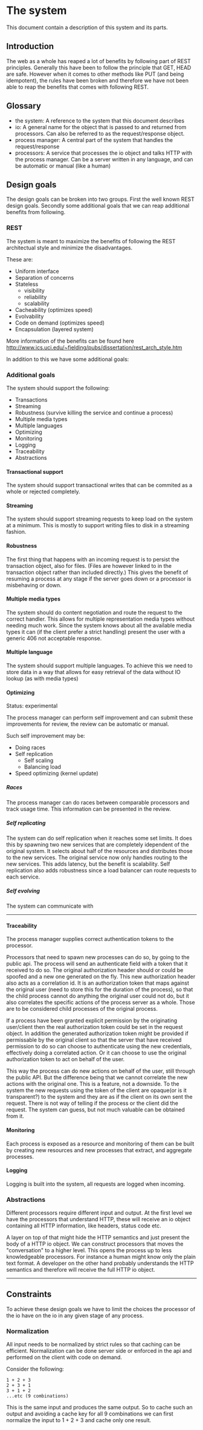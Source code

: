 # The system

This document contain a description of this system and its parts.


## Introduction

The web as a whole has reaped a lot of benefits by following part of REST principles. Generally this have been to follow the principle that GET, HEAD are safe. However when it comes to other methods like PUT (and being idempotent), the rules have been broken and therefore we have not been able to reap the benefits that comes with following REST.


## Glossary

- the system: A reference to the system that this document describes
- io: A general name for the object that is passed to and returned from processors. Can also be referred to as the request/response object.
- process manager: A central part of the system that handles the request/response
- processors: A service that processes the io object and talks HTTP with the process manager. Can be a server written in any language, and can be automatic or manual (like a human)


## Design goals

The design goals can be broken into two groups. First the well known REST design goals. Secondly some additional goals that we can reap additional benefits from following.

### REST

The system is meant to maximize the benefits of following the REST architectual style and minimize the disadvantages.

These are:

- Uniform interface
- Separation of concerns
- Stateless 
    - visibility
    - reliability
    - scalability
- Cacheability (optimizes speed)
- Evolvability
- Code on demand (optimizes speed)
- Encapsulation (layered system)

More information of the benefits can be found here http://www.ics.uci.edu/~fielding/pubs/dissertation/rest_arch_style.htm

In addition to this we have some additional goals:

### Additional goals

The system should support the following:

- Transactions
- Streaming
- Robustness (survive killing the service and continue a process)
- Multiple media types
- Multiple languages
- Optimizing
- Monitoring
- Logging
- Traceability
- Abstractions

#### Transactional support

The system should support transactional writes that can be commited as a whole or rejected completely.


#### Streaming

The system should support streaming requests to keep load on the system at a minimum. This is mostly to support writing files to disk in a streaming fashion.


#### Robustness

The first thing that happens with an incoming request is to persist the transaction object, also for files. (Files are however linked to in the transaction object rather than included directly.) This gives the benefit of resuming a process at any stage if the server goes down or a processor is misbehaving or down.


#### Multiple media types

The system should do content negotiation and route the request to the correct handler. This allows for multiple representation media types without needing much work. Since the system knows about all the available media types it can (if the client prefer a strict handling) present the user with a generic 406 not acceptable response.


#### Multiple language

The system should support multiple languages. To achieve this we need to store data in a way that allows for easy retrieval of the data without IO lookup (as with media types)


#### Optimizing

Status: experimental

The process manager can perform self improvement and can submit these improvements for review, the review can be automatic or manual.

Such self improvement may be: 

- Doing races
- Self replication
    - Self scaling
    - Balancing load
- Speed optimizing (kernel update)


##### Races

The process manager can do races between comparable processors and track usage time. This information can be presented in the review.


##### Self replicating

The system can do self replication when it reaches some set limits. It does this by spawning two new services that are completely idependent of the original system. It selects about half of the resources and distributes those to the new services. The original service now only handles routing to the new services. This adds latency, but the benefit is scalability. Self replication also adds robustness since a load balancer can route requests to each service.


##### Self evolving

The system can communicate with 

---------------

#### Traceability

The process manager supplies correct authentication tokens to the processor. 

Processors that need to spawn new processes can do so, by going to the public api. The process will send an authenticate field with a token that it received to do so. The original authorization header should or could be spoofed and a new one generated on the fly. This new authorization header also acts as a correlation id. It is an authorization token that maps against the original user (need to store this for the duration of the process), so that the child process cannot do anything the original user could not do, but it also correlates the specific actions of the process server as a whole. Those are to be considered child processes of the original process.

If a process have been granted explicit permission by the originating user/client then the real authorization token could be set in the request object. In addition the generated authorization token might be provided if permissable by the original client so that the server that have received permission to do so can choose to authenticate using the new credentials, effectively doing a correlated action. Or it can choose to use the original authorization token to act on behalf of the user.

This way the process can do new actions on behalf of the user, still through the public API. But the difference being that we cannot correlate the new actions with the original one. This is a feature, not a downside. To the system the new requests using the token of the client are opaque(or is it transparent?) to the system and they are as if the client on its own sent the request. There is not way of telling if the process or the client did the request. The system can guess, but not much valuable can be obtained from it.


#### Monitoring

Each process is exposed as a resource and monitoring of them can be built by creating new resources and new processes that extract, and aggregate processes.


#### Logging

Logging is built into the system, all requests are logged when incoming.


### Abstractions

Different processors require different input and output. At the first level we have the processors that understand HTTP, these will receive an io object containing all HTTP information, like headers, status code etc.

A layer on top of that might hide the HTTP semantics and just present the body of a HTTP io object. We can construct processors that moves the "conversation" to a higher level. This opens the process up to less knowledgeable processors. For instance a human might know only the plain text format. A developer on the other hand probably understands the HTTP semantics and therefore will receive the full HTTP io object.



------------

## Constraints

To achieve these design goals we have to limit the choices the processor of the io have on the io in any given stage of any process.


### Normalization

All input needs to be normalized by strict rules so that caching can be efficient. Normalization can be done server side or enforced in the api and performed on the client with code on demand.

Consider the following:

```
1 + 2 + 3
2 + 3 + 1
3 + 1 + 2
...etc (9 combinations)
```

This is the same input and produces the same output. So to cache such an output and avoiding a cache key for all 9 combinations we can first normalize the input to 1 + 2 + 3 and cache only one result.

